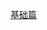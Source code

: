 
[基础篇](https://github.com/fltenwall/GeekTime/blob/main/src/%E6%95%B0%E6%8D%AE%E7%BB%93%E6%9E%84%E4%B8%8E%E7%AE%97%E6%B3%95%E4%B9%8B%E7%BE%8E/%E5%9F%BA%E7%A1%80%E7%AF%87.md)